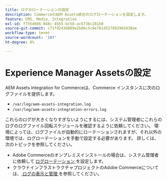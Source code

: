 ```yaml
---
title: ログのローテーションの設定
description: CommerceのAEM Assets統合のログローテーションを設定します。
feature: CMS, Media, Integration
exl-id: f735d086-048c-4555-bc58-ac6736c281b0
source-git-commit: c71fd243d809e2b86c5c8e781d527892965838ae
workflow-type: tm+mt
source-wordcount: '107'
ht-degree: 0%

---
```


# Experience Manager Assetsの設定

AEM Assets Integration for Commerceは、Commerce インスタンスに次のログファイルを提供します。

- `/var/log/aem-assets-integration.log`
- `/var/log/aem-assets-integration-errors.log`

これらのログが大きくなりすぎないようにするには、システム管理者にこれらのログのログファイル回転スケジュールを確認するように依頼してください。 環境によっては、ログファイルが自動的にローテーションされますが、それ以外の環境では、ログローテーションを手動で設定する必要があります。 詳しくは、次のトピックを参照してください。

- Adobe Commerceのオンプレミスインストールの場合は、システム管理者に依頼して [ ログローテーション ](https://experienceleague.adobe.com/docs/commerce-operations/installation-guide/next-steps/configuration.html#server-settings) を設定します。
- クラウドインフラストラクチャプロジェクトのAdobe Commerceについては、[ ログの表示と管理 ](https://experienceleague.adobe.com/docs/commerce-cloud-service/user-guide/develop/test/log-locations.html) を参照してください。
